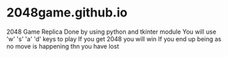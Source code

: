 # 2048game.github.io

2048 Game Replica
Done by using python and tkinter module
You will use 'w' 's' 'a' 'd' keys to play
If you get 2048 you will win 
If you end up being as no move is happening thn you have lost
